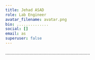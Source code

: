 ```yaml
---
title: Jehad ASAD
role: Lab Engineer
avatar_filename: avatar.png
bio: ..............
social: []
email: as
superuser: false
---
```

..................................................................
